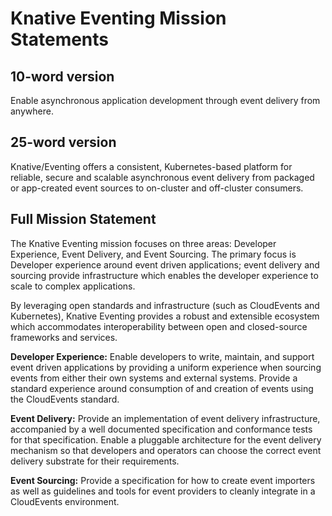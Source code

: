 # Knative Eventing Mission Statements

## 10-word version

Enable asynchronous application development through event delivery from
anywhere.

## 25-word version

Knative/Eventing offers a consistent, Kubernetes-based platform for reliable,
secure and scalable asynchronous event delivery from packaged or app-created
event sources to on-cluster and off-cluster consumers.

## Full Mission Statement

The Knative Eventing mission focuses on three areas: Developer Experience, Event
Delivery, and Event Sourcing. The primary focus is Developer experience around
event driven applications; event delivery and sourcing provide infrastructure
which enables the developer experience to scale to complex applications.

By leveraging open standards and infrastructure (such as CloudEvents and
Kubernetes), Knative Eventing provides a robust and extensible ecosystem which
accommodates interoperability between open and closed-source frameworks and
services.

**Developer Experience:** Enable developers to write, maintain, and support
event driven applications by providing a uniform experience when sourcing events
from either their own systems and external systems. Provide a standard
experience around consumption of and creation of events using the CloudEvents
standard.

**Event Delivery:** Provide an implementation of event delivery infrastructure,
accompanied by a well documented specification and conformance tests for that
specification. Enable a pluggable architecture for the event delivery mechanism
so that developers and operators can choose the correct event delivery substrate
for their requirements.

**Event Sourcing:** Provide a specification for how to create event importers as
well as guidelines and tools for event providers to cleanly integrate in a
CloudEvents environment.
